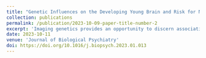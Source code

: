```yaml
---
title: "Genetic Influences on the Developing Young Brain and Risk for Neuropsychiatric Disorders"
collection: publications
permalink: /publication/2023-10-09-paper-title-number-2
excerpt: 'Imaging genetics provides an opportunity to discern associations between genetic variants and brain imaging phenotypes. Historically, the field has focused on adults and adolescents; very few imaging genetics studies have focused on brain development in infancy and early childhood (from birth to age 6 years). This is an important knowledge gap because developmental changes in the brain during the prenatal and early postnatal period are regulated by dynamic gene expression patterns that likely play an important role in establishing an individual’s risk for later psychiatric illness and neurodevelopmental disabilities. In this review, we summarize findings from imaging genetics studies spanning from early infancy to early childhood, with a focus on studies examining genetic risk for neuropsychiatric disorders. We also introduce the Organization for Imaging Genomics in Infancy (ORIGINs), a working group of the ENIGMA (Enhancing NeuroImaging Genetics through Meta-Analysis) consortium, which was established to facilitate large-scale imaging genetics studies in infancy and early childhood.'
date: 2023-10-11
venue: 'Journal of Biological Psychiatry'
doi: https://doi.org/10.1016/j.biopsych.2023.01.013
---
```




